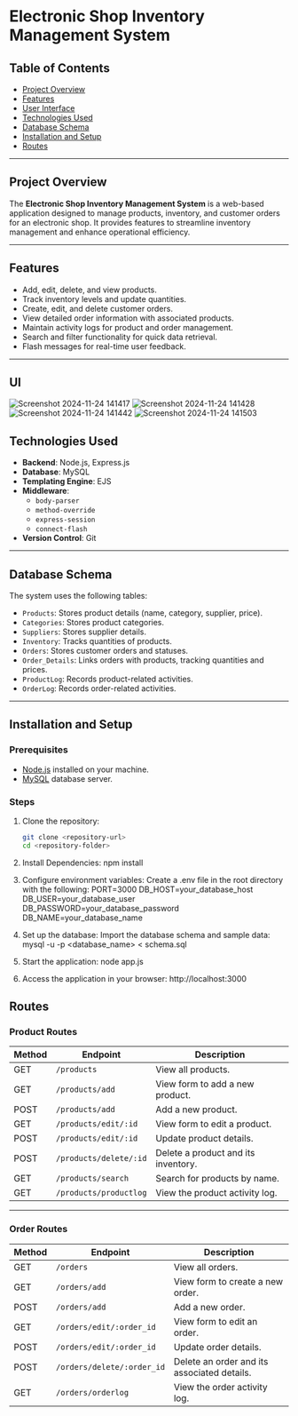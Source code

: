 # Electronic Shop Inventory Management System

## Table of Contents
- [Project Overview](#project-overview)
- [Features](#features)
- [User Interface](#UI)
- [Technologies Used](#technologies-used)
- [Database Schema](#database-schema)
- [Installation and Setup](#installation-and-setup)
- [Routes](#routes)

---

## Project Overview
The **Electronic Shop Inventory Management System** is a web-based application designed to manage products, inventory, and customer orders for an electronic shop. It provides features to streamline inventory management and enhance operational efficiency.

---

## Features
- Add, edit, delete, and view products.
- Track inventory levels and update quantities.
- Create, edit, and delete customer orders.
- View detailed order information with associated products.
- Maintain activity logs for product and order management.
- Search and filter functionality for quick data retrieval.
- Flash messages for real-time user feedback.

---

## UI
![Screenshot 2024-11-24 141417](https://github.com/user-attachments/assets/22996b9e-d973-4ab5-a475-1d4969dadda6)
![Screenshot 2024-11-24 141428](https://github.com/user-attachments/assets/2355d4b9-3206-4934-9202-3636df5b55c8)
![Screenshot 2024-11-24 141442](https://github.com/user-attachments/assets/4b3993fe-a6c2-4fa4-9d44-e0a8438ed491)
![Screenshot 2024-11-24 141503](https://github.com/user-attachments/assets/e70ce9aa-fcf8-4cd1-a56e-0616bdbc293d)


## Technologies Used
- **Backend**: Node.js, Express.js
- **Database**: MySQL
- **Templating Engine**: EJS
- **Middleware**:
  - `body-parser`
  - `method-override`
  - `express-session`
  - `connect-flash`
- **Version Control**: Git

---

## Database Schema
The system uses the following tables:
- `Products`: Stores product details (name, category, supplier, price).
- `Categories`: Stores product categories.
- `Suppliers`: Stores supplier details.
- `Inventory`: Tracks quantities of products.
- `Orders`: Stores customer orders and statuses.
- `Order_Details`: Links orders with products, tracking quantities and prices.
- `ProductLog`: Records product-related activities.
- `OrderLog`: Records order-related activities.

---

## Installation and Setup

### Prerequisites
- [Node.js](https://nodejs.org/) installed on your machine.
- [MySQL](https://www.mysql.com/) database server.

### Steps
1. Clone the repository:
   ```bash
   git clone <repository-url>
   cd <repository-folder>

2. Install Dependencies:
   npm install
   
3. Configure environment variables: Create a .env file in the root directory with the following:
   PORT=3000
  DB_HOST=your_database_host
  DB_USER=your_database_user
  DB_PASSWORD=your_database_password
  DB_NAME=your_database_name

4. Set up the database: Import the database schema and sample data:
   mysql -u <username> -p <database_name> < schema.sql

5. Start the application:
   node app.js

6. Access the application in your browser:
   http://localhost:3000


## Routes

### Product Routes

| **Method** | **Endpoint**              | **Description**                           |
|------------|---------------------------|-------------------------------------------|
| GET        | `/products`               | View all products.                        |
| GET        | `/products/add`           | View form to add a new product.           |
| POST       | `/products/add`           | Add a new product.                        |
| GET        | `/products/edit/:id`      | View form to edit a product.              |
| POST       | `/products/edit/:id`      | Update product details.                   |
| POST       | `/products/delete/:id`    | Delete a product and its inventory.       |
| GET        | `/products/search`        | Search for products by name.              |
| GET        | `/products/productlog`    | View the product activity log.            |

---

### Order Routes

| **Method** | **Endpoint**               | **Description**                           |
|------------|----------------------------|-------------------------------------------|
| GET        | `/orders`                  | View all orders.                          |
| GET        | `/orders/add`              | View form to create a new order.          |
| POST       | `/orders/add`              | Add a new order.                          |
| GET        | `/orders/edit/:order_id`   | View form to edit an order.               |
| POST       | `/orders/edit/:order_id`   | Update order details.                     |
| POST       | `/orders/delete/:order_id` | Delete an order and its associated details.|
| GET        | `/orders/orderlog`         | View the order activity log.              |



   
